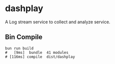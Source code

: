 # dashplay

A Log stream service to collect and analyze service.

## Bin Compile

```shell
bun run build
#   [9ms]  bundle  41 modules
# [116ms] compile  dist/dashplay
```
